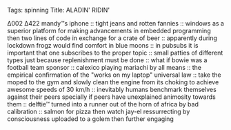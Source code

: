 Tags: spinning
Title: ALADIN' RIDIN'
  
∆002 ∆422 mandy™s iphone :: tight jeans and rotten fannies :: windows as a superior platform for making advancements in embedded programming then two lines of code in exchange for a crate of beer :: apparently during lockdown frogz would find comfort in blue moons :: in pubsubs it is important that one subscribes to the proper topic :: small patties of different types just because replenishment must be done :: what if bowie was a football team sponsor :: calexico playing mariachi by all means :: the empirical confirmation of the "works on my laptop" universal law :: take the moped to the gym and slowly clean the engine from its choking to achieve awesome speeds of 30 km/h :: inevitably humans benchmark themselves against their peers specially if peers have unexplained animosity towards them :: delftie™ turned into a runner out of the horn of africa by bad calibration :: salmon for pizza then watch jay-el ressurrecting by consciousness uploaded to a golem then further engaging